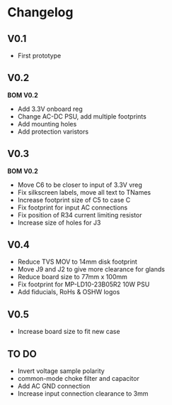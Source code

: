 # Changelog

## V0.1 

- First prototype

## V0.2

**BOM V0.2**

- Add 3.3V onboard reg 
- Change AC-DC PSU, add multiple footprints 
- Add mounting holes 
- Add protection varistors 

## V0.3

**BOM V0.2**

- Move C6 to be closer to input of 3.3V vreg 
- Fix silkscreen labels, move all text to TNames 
- Increase footprint size of C5 to case C
- Fix footprint for input AC connections 
- Fix position of R34 current limiting resistor
- Increase size of holes for J3 

## V0.4

- Reduce TVS MOV to 14mm disk footprint 
- Move J9 and J2 to give more clearance for glands
- Reduce board size to 77mm x 100mm
- Fix footprint for MP-LD10-23B05R2 10W PSU
- Add fiducials, RoHs & OSHW logos 

## V0.5

- Increase board size to fit new case


## TO DO

- Invert voltage sample polarity 
- common-mode choke filter and capacitor 
- Add AC GND connection 
- Increase input connection clearance to 3mm 
